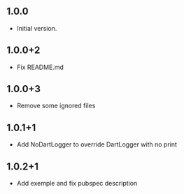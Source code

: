 ## 1.0.0

- Initial version.

## 1.0.0+2

- Fix README.md

## 1.0.0+3

- Remove some ignored files

## 1.0.1+1

- Add NoDartLogger to override DartLogger with no print

## 1.0.2+1

- Add exemple and fix pubspec description
